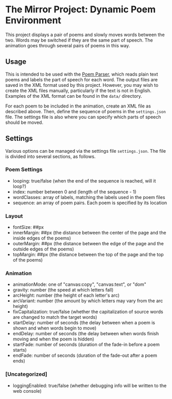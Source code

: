 The Mirror Project: Dynamic Poem Environment
=============================================

This project displays a pair of poems and slowly moves words between the two.
Words may be switched if they are the same part of speech. The animation goes
through several pairs of poems in this way.


## Usage

This is intended to be used with the [Poem
Parser](https://github.com/garethfoote/the-mirror-project), which reads plain
text poems and labels the part of speech for each word. The output files are
saved in the XML format used by this project. However, you may wish to create
the XML files manually, particularly if the text is not in English. Examples
of the XML format can be found in the `data/` directory.

For each poem to be included in the animation, create an XML file as described
above. Then, define the sequence of poems in the `settings.json` file. The
settings file is also where you can specify which parts of speech should be
moved.


## Settings

Various options can be managed via the settings file `settings.json`. The file
is divided into several sections, as follows.

### Poem Settings

 - looping: true/false (when the end of the sequence is reached, will it loop?)
 - index: number between 0 and (length of the sequence - 1)
 - wordClasses: array of labels, matching the labels used in the poem files
 - sequence: an array of poem pairs. Each poem is specified by its location

### Layout

 - fontSize: ##px
 - innerMargin: ##px (the distance between the center of the page and the inside
   edges of the poems)
 - outerMargin: ##px (the distance between the edge of the page and the outside
   edges of the poems)
 - topMargin: ##px (the distance between the top of the page and the top of the
   poems)

### Animation

 - animationMode: one of "canvas:copy", "canvas:text", or "dom"
 - gravity: number (the speed at which letters fall)
 - arcHeight: number (the height of each letter's arc)
 - arcVariant: number (the amount by which letters may vary from the arc height)
 - fixCapitalization: true/false (whether the capitalization of source words are
   changed to match the target words)
 - startDelay: number of seconds (the delay between when a poem is shown and
   when words begin to move)
 - endDelay: number of seconds (the delay between when words finish moving and
   when the poem is hidden)
 - startFade: number of seconds (duration of the fade-in before a poem starts)
 - endFade: number of seconds (duration of the fade-out after a poem ends)

### [Uncategorized]

 - loggingEnabled: true/false (whether debugging info will be written to the
   web console)
